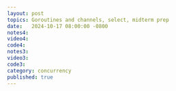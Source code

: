 ```yaml
---
layout: post
topics: Goroutines and channels, select, midterm prep
date:   2024-10-17 08:00:00 -0800
notes4: 
video4: 
code4: 
notes3: 
video3: 
code3: 
category: concurrency
published: true
---
```

